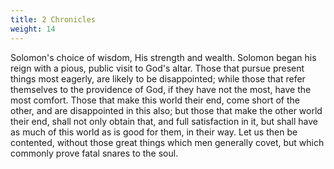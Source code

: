 ```yaml
---
title: 2 Chronicles
weight: 14
---
```


Solomon's choice of wisdom, His strength and wealth. Solomon began his reign with a pious, public visit to God's altar. Those that pursue present things most eagerly, are likely to be disappointed; while those that refer themselves to the providence of God, if they have not the most, have the most comfort. Those that make this world their end, come short of the other, and are disappointed in this also; but those that make the other world their end, shall not only obtain that, and full satisfaction in it, but shall have as much of this world as is good for them, in their way. Let us then be contented, without those great things which men generally covet, but which commonly prove fatal snares to the soul.
